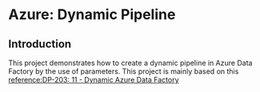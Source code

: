 # Azure: Dynamic Pipeline

## Introduction

This project demonstrates how to create a dynamic pipeline in Azure Data Factory by the use of parameters. 
This project is mainly based on this [reference:DP-203: 11 - Dynamic Azure Data Factory](https://www.youtube.com/watch?v=BSQ8rRZUno0&list=PLuQSde7Xvu7DCRenR1otgxAplTtnzKO9e&index=12&ab_channel=TybulonAzure)
